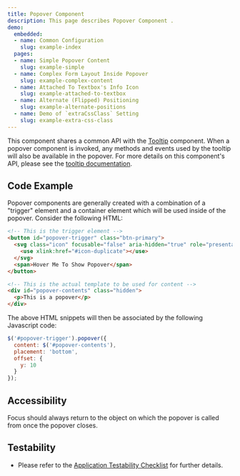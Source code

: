 ```yaml
---
title: Popover Component
description: This page describes Popover Component .
demo:
  embedded:
  - name: Common Configuration
    slug: example-index
  pages:
  - name: Simple Popover Content
    slug: example-simple
  - name: Complex Form Layout Inside Popover
    slug: example-complex-content
  - name: Attached To Textbox's Info Icon
    slug: example-attached-to-textbox
  - name: Alternate (Flipped) Positioning
    slug: example-alternate-positions
  - name: Demo of `extraCssClass` Setting
    slug: example-extra-css-class
---
```


This component shares a common API with the [Tooltip]( ./tooltip) component. When a popover component is invoked, any methods and events used by the tooltip will also be available in the popover. For more details on this component's API, please see the [tooltip documentation]( ./tooltip).

## Code Example

Popover components are generally created with a combination of a "trigger" element and a container element which will be used inside of the popover.  Consider the following HTML:

```html
<!-- This is the trigger element -->
<button id="popover-trigger" class="btn-primary">
  <svg class="icon" focusable="false" aria-hidden="true" role="presentation">
    <use xlink:href="#icon-duplicate"></use>
  </svg>
  <span>Hover Me To Show Popover</span>
</button>

<!-- This is the actual template to be used for content -->
<div id="popover-contents" class="hidden">
  <p>This is a popover</p>
</div>

```

The above HTML snippets will then be associated by the following Javascript code:

```javascript
$('#popover-trigger').popover({
  content: $('#popover-contents'),
  placement: 'bottom',
  offset: {
    y: 10
  }
});
```

## Accessibility

Focus should always return to the object on which the popover is called from once the popover closes.

## Testability

- Please refer to the [Application Testability Checklist](https://design.infor.com/resources/application-testability-checklist) for further details.
